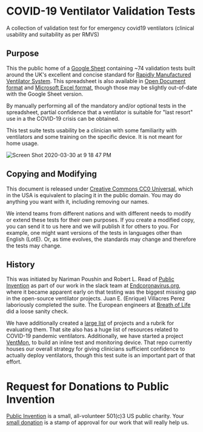 # COVID-19 Ventilator Validation Tests
A collection of validation test for for emergency covid19 ventilators (clinical usability and suitability as per RMVS)

## Purpose

This the public home of a [Google Sheet](https://docs.google.com/spreadsheets/d/17EJ9TN6O1wqP4c-lIn5hbmuMRrto7M_KXHf17zjNSLk/edit?usp=sharing) containing ~74 validation tests built around the UK's excellent and concise
standard for [Rapidly Manufactured Ventilator
System](https://assets.publishing.service.gov.uk/government/uploads/system/uploads/attachment_data/file/876167/RMVS001_v3.1.pdf).
This spreadsheet is also available in [Open Document format](https://github.com/PubInv/covid19-ventilator-validation-tests/blob/master/ValidationTests.ods) and [Microsoft Excel format](https://github.com/PubInv/covid19-ventilator-validation-tests/blob/master/ValidationTests.xlsx), though those may be slightly out-of-date with the Google Sheet version.

By manually performing all of the mandatory and/or optional tests in the spreadsheet, partial confidence that a ventilator is suitable for "last resort" use in a the COVID-19 crisis can be obtained.

This test suite tests usability be a clinician with some familiarity with ventilators and some training on the specific device. It is not meant for home usage.

![Screen Shot 2020-03-30 at 9 18 47 PM](https://user-images.githubusercontent.com/5296671/77980159-39647080-72cc-11ea-926e-82e872579b10.png)

## Copying and Modifying

This document is released under [Creative Commons CC0 Universal](https://creativecommons.org/publicdomain/zero/1.0/), which 
in the USA is equivalent to placing it in the public domain. You may do anything you want with it, including removing our names.

We intend teams from different nations and with different needs to modify or extend these tests for their own purposes.
If you create a modified copy, you can send it to us here and we will publish it for others to you. For example, one
might want versions of the tests in languages other than English (LotE). Or, as time evolves, the standards may change and therefore the tests may change.

## History

This was initiated by Nariman Poushin and Robert L. Read of [Public Invention](https://www.pubinv.org) as part of our work in the slack team at [Endcoronavirus.org](https://www.endcoronavirus.org/), where it became apparent early on that testing was the biggest missing gap in the 
open-source ventilator projects. Juan E. (Enrique) Villacres Perez laboriously completed the suite. The European engineers at 
[Breath of Life](breathoflifegroupe.slack.com) did a loose sanity check.

We have additionally created a [large list](https://github.com/PubInv/covid19-vent-list) of 
projects and a rubrik for evaluating them. That site also has a huge list of resources related to COVID-19 pandemic ventilators. 
Additionally, we have started a project [VentMon](https://github.com/PubInv/ventmon-ventilator-inline-test-monitor), to build an inline test and monitoring device. That repo currently houses our overall strategy for giving clinicians sufficient confidence to actually deploy ventilators, though this test suite is an important part of that effort.


# Request for Donations to Public Invention

[Public Invention](https://www.pubinv.org/) is a small, all-volunteer 501(c)3 US public charity. Your [small donation](https://www.pubinv.org/donate/) is a stamp of approval for our work that will really help us.
